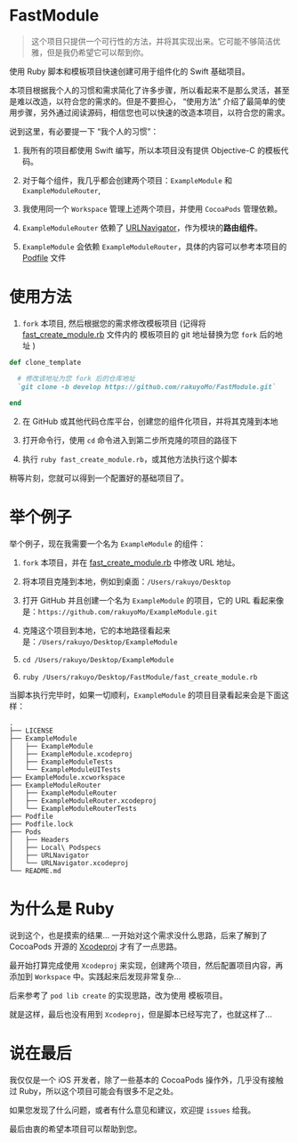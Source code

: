 # FastModule

> 这个项目只提供一个可行性的方法，并将其实现出来。它可能不够简洁优雅，但是我仍希望它可以帮到你。

使用 Ruby 脚本和模板项目快速创建可用于组件化的 Swift 基础项目。

本项目根据我个人的习惯和需求简化了许多步骤，所以看起来不是那么灵活，甚至是难以改造，以符合您的需求的。但是不要担心， “使用方法” 介绍了最简单的使用步骤，另外通过阅读源码，相信您也可以快速的改造本项目，以符合您的需求。 

说到这里，有必要提一下 “我个人的习惯”： 

1. 我所有的项目都使用 Swift 编写，所以本项目没有提供 Objective-C 的模板代码。

2. 对于每个组件，我几乎都会创建两个项目：`ExampleModule` 和 `ExampleModuleRouter`,

3. 我使用同一个 `Workspace` 管理上述两个项目，并使用 `CocoaPods` 管理依赖。

4.  `ExampleModuleRouter` 依赖了 [URLNavigator](https://github.com/devxoul/URLNavigator)，作为模块的**路由组件**。

5.  `ExampleModule`  会依赖  `ExampleModuleRouter`，具体的内容可以参考本项目的 [Podfile](https://github.com/rakuyoMo/FastModule/blob/master/Podfile) 文件

# 使用方法

1. `fork` 本项目, 然后根据您的需求修改模板项目 (记得将 [fast_create_module.rb](https://github.com/rakuyoMo/FastModule/blob/master/fast_create_module.rb) 文件内的 模板项目的 git 地址替换为您  `fork` 后的地址  )

```ruby
def clone_template

  # 修改该地址为您 fork 后的仓库地址
  `git clone -b develop https://github.com/rakuyoMo/FastModule.git`
  
end
```

2. 在 GitHub 或其他代码仓库平台，创建您的组件化项目，并将其克隆到本地

3. 打开命令行，使用 `cd` 命令进入到第二步所克隆的项目的路径下

4. 执行 `ruby fast_create_module.rb`，或其他方法执行这个脚本

稍等片刻，您就可以得到一个配置好的基础项目了。

# 举个例子

举个例子，现在我需要一个名为 `ExampleModule` 的组件：

1. `fork` 本项目，并在 [fast_create_module.rb](https://github.com/rakuyoMo/FastModule/blob/master/fast_create_module.rb) 中修改 URL 地址。  

2. 将本项目克隆到本地，例如到桌面：`/Users/rakuyo/Desktop`

2. 打开 GitHub 并且创建一个名为 `ExampleModule` 的项目，它的 URL 看起来像是：`https://github.com/rakuyoMo/ExampleModule.git`

3. 克隆这个项目到本地，它的本地路径看起来是：`/Users/rakuyo/Desktop/ExampleModule`

4. `cd /Users/rakuyo/Desktop/ExampleModule`

5. `ruby /Users/rakuyo/Desktop/FastModule/fast_create_module.rb`

当脚本执行完毕时，如果一切顺利，`ExampleModule` 的项目目录看起来会是下面这样：

```
.
├── LICENSE
├── ExampleModule
│   ├── ExampleModule
│   ├── ExampleModule.xcodeproj
│   ├── ExampleModuleTests
│   └── ExampleModuleUITests
├── ExampleModule.xcworkspace
├── ExampleModuleRouter
│   ├── ExampleModuleRouter
│   ├── ExampleModuleRouter.xcodeproj
│   └── ExampleModuleRouterTests
├── Podfile
├── Podfile.lock
├── Pods
│   ├── Headers
│   ├── Local\ Podspecs
│   ├── URLNavigator
│   └── URLNavigator.xcodeproj
└── README.md
```

# 为什么是 Ruby

说到这个，也是摸索的结果... 一开始对这个需求没什么思路，后来了解到了 CocoaPods 开源的 [Xcodeproj](https://github.com/CocoaPods/Xcodeproj) 才有了一点思路。

最开始打算完成使用 `Xcodeproj` 来实现，创建两个项目，然后配置项目内容，再添加到 `Workspace` 中。实践起来后发现非常复杂... 

后来参考了 `pod lib create` 的实现思路，改为使用 模板项目。

就是这样，最后也没有用到 `Xcodeproj`，但是脚本已经写完了，也就这样了...

# 说在最后

我仅仅是一个 iOS 开发者，除了一些基本的 CocoaPods 操作外，几乎没有接触过 Ruby，所以这个项目可能会有很多不足之处。

如果您发现了什么问题，或者有什么意见和建议，欢迎提 `issues` 给我。

最后由衷的希望本项目可以帮助到您。
